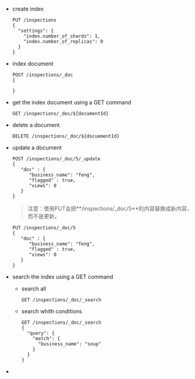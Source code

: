 - create index

  ```
  PUT /inspections
  {
    "settings": {
      "index.number_of_shards": 1,
      "index.number_of_replicas": 0
    }
  }
  ```

- index document

  ```
  POST /inspections/_doc
  {
      
  }
  ```

- get the index document using a GET command

  ```
  GET /inspections/_doc/${documentId}
  ```

- delete a document

  ```
  DELETE /inspections/_doc/${docuementId}
  ```

- update a document

  ```
  POST /inspections/_doc/5/_update
  {
     "doc" : {
        "business_name": "feng",
        "flagged" : true,
        "views": 0
     }
  }
  ```

  > 注意：使用PUT会把**/inspections/_doc/5**的内容替换成新内容，而不是更新。

  ```
  PUT /inspections/_doc/5
  {
     "doc" : {
        "business_name": "feng",
        "flagged" : true,
        "views": 0
     }
  }
  ```

  

- search the index using a GET command

  - search all

    ```
    GET /inspections/_doc/_search
    ```

  - search whith conditions

    ```
    GET /inspections/_doc/_search
    {
      "query": {
        "match": {
          "business_name": "soup"
        }
      }
    }
    ```

- 

